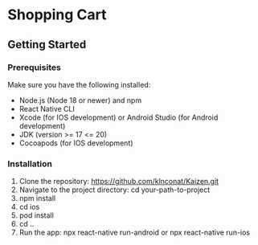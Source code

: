 # Shopping Cart

## Getting Started

### Prerequisites

Make sure you have the following installed:

- Node.js (Node 18 or newer) and npm
- React Native CLI
- Xcode (for IOS development) or Android Studio (for Android development)
- JDK (version >= 17 <= 20)
- Cocoapods (for IOS development) 

### Installation

1. Clone the repository: https://github.com/klnconat/Kaizen.git
2. Navigate to the project directory: cd your-path-to-project
3. npm install
4. cd ios
5. pod install
6. cd ..
8. Run the app: npx react-native run-android or npx react-native run-ios
